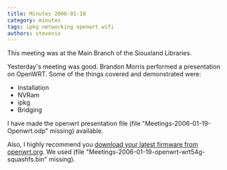 ```yaml
---
title: Minutes 2006-01-19
category: minutes
tags: ipkg networking openwrt wifi
authors: stevenix
---
```


This meeting was at the Main Branch of the Siouxland Libraries.

Yesterday's meeting was good. Brandon Morris performed a presentation on
OpenWRT. Some of the things covered and demonstrated were:

- Installation
- NVRam
- ipkg
- Bridging

I have made the openwrt presentation file (file
"Meetings-2006-01-19-Openwrt.odp" missing) available.

Also, I highly recommend you [download your latest firmware from
openwrt.org](http://downloads.openwrt.org/whiterussian/). We used
(file "Meetings-2006-01-19-openwrt-wrt54g-squashfs.bin" missing).
